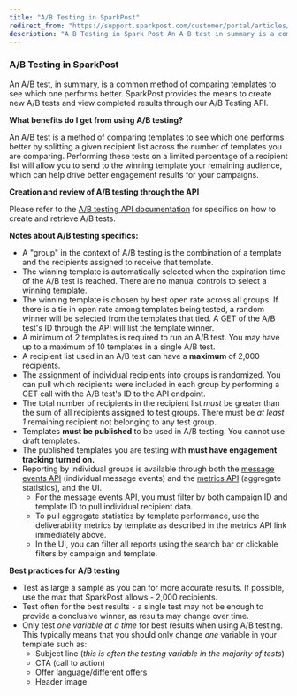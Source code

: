 ```yaml
---
title: "A/B Testing in SparkPost"
redirect_from: "https://support.sparkpost.com/customer/portal/articles/2756679-a-b-testing-in-sparkpost"
description: "A B Testing in Spark Post An A B test in summary is a common method of comparing templates to see which one performs better Spark Post provides the means to create new A B tests and view completed results through our A B Testing API What benefits do I..."
---
```


### A/B Testing in SparkPost 

An A/B test, in summary, is a common method of comparing templates to see which one performs better. SparkPost provides the means to create new A/B tests and view completed results through our A/B Testing API.

**What benefits do I get from using A/B testing?** 

An A/B test is a method of comparing templates to see which one performs better by splitting a given recipient list across the number of templates you are comparing. Performing these tests on a limited percentage of a recipient list will allow you to send to the winning template your remaining audience, which can help drive better engagement results for your campaigns.

**Creation and review of A/B testing through the API** 

Please refer to the [A/B testing API documentation](https://developers.sparkpost.com/api/ab-testing.html) for specifics on how to create and retrieve A/B tests.

**Notes about A/B testing specifics:**

* A "group" in the context of A/B testing is the combination of a template and the recipients assigned to receive that template.
* The winning template is automatically selected when the expiration time of the A/B test is reached. There are no manual controls to select a winning template. 
* The winning template is chosen by best open rate across all groups. If there is a tie in open rate among templates being tested, a random winner will be selected from the templates that tied. A GET of the A/B test's ID through the API will list the template winner.
* A minimum of 2 templates is required to run an A/B test. You may have up to a maximum of 10 templates in a single A/B test.
* A recipient list used in an A/B test can have a **maximum** of 2,000 recipients.
* The assignment of individual recipients into groups is randomized. You can pull which recipients were included in each group by performing a GET call with the A/B test's ID to the API endpoint.
* The total number of recipients in the recipient list *must* be greater than the sum of all recipients assigned to test groups. There must be *at least 1* remaining recipient not belonging to any test group.
* Templates **must be published** to be used in A/B testing. You cannot use draft templates.
* The published templates you are testing with **must have engagement tracking turned on.**
* Reporting by individual groups is available through both the [message events API](http://developers.sparkpost.com/api/message-events.html#message-events-message-events-get) (individual message events) and the [metrics API](https://developers.sparkpost.com/api/metrics.html#metrics-deliverability-metrics-by-template-get) (aggregate statistics), and the UI.
  * For the message events API, you must filter by both campaign ID and template ID to pull individual recipient data.
  * To pull aggregate statistics by template performance, use the deliverability metrics by template as described in the metrics API link immediately above.
  * In the UI, you can filter all reports using the search bar or clickable filters by campaign and template.

**Best practices for A/B testing**

* Test as large a sample as you can for more accurate results. If possible, use the max that SparkPost allows - 2,000 recipients.
* Test often for the best results - a single test may not be enough to provide a conclusive winner, as results may change over time.
* Only test *one variable at a time* for best results when using A/B testing. This typically means that you should only change *one* variable in your template such as:
  * Subject line (*this is often the testing variable in the majority of tests*)
  * CTA (call to action)
  * Offer language/different offers
  * Header image 